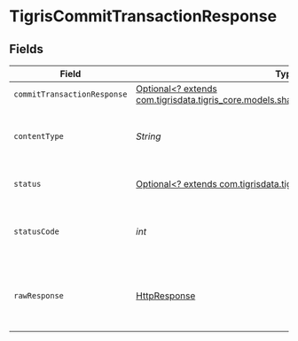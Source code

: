 # TigrisCommitTransactionResponse


## Fields

| Field                                                                                                                                      | Type                                                                                                                                       | Required                                                                                                                                   | Description                                                                                                                                |
| ------------------------------------------------------------------------------------------------------------------------------------------ | ------------------------------------------------------------------------------------------------------------------------------------------ | ------------------------------------------------------------------------------------------------------------------------------------------ | ------------------------------------------------------------------------------------------------------------------------------------------ |
| `commitTransactionResponse`                                                                                                                | [Optional<? extends com.tigrisdata.tigris_core.models.shared.CommitTransactionResponse>](../../models/shared/CommitTransactionResponse.md) | :heavy_minus_sign:                                                                                                                         | OK                                                                                                                                         |
| `contentType`                                                                                                                              | *String*                                                                                                                                   | :heavy_check_mark:                                                                                                                         | HTTP response content type for this operation                                                                                              |
| `status`                                                                                                                                   | [Optional<? extends com.tigrisdata.tigris_core.models.shared.Status>](../../models/shared/Status.md)                                       | :heavy_minus_sign:                                                                                                                         | Default error response                                                                                                                     |
| `statusCode`                                                                                                                               | *int*                                                                                                                                      | :heavy_check_mark:                                                                                                                         | HTTP response status code for this operation                                                                                               |
| `rawResponse`                                                                                                                              | [HttpResponse<InputStream>](https://docs.oracle.com/en/java/javase/11/docs/api/java.net.http/java/net/http/HttpResponse.html)              | :heavy_check_mark:                                                                                                                         | Raw HTTP response; suitable for custom response parsing                                                                                    |